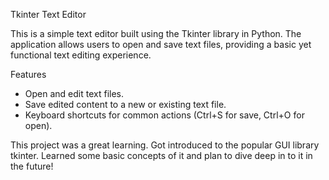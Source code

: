 Tkinter Text Editor

This is a simple text editor built using the Tkinter library in Python. 
The application allows users to open and save text files, providing a basic yet functional text editing experience.

Features

- Open and edit text files.
- Save edited content to a new or existing text file.
- Keyboard shortcuts for common actions (Ctrl+S for save, Ctrl+O for open).

This project was a great learning. Got introduced to the popular GUI library tkinter. 
Learned some basic concepts of it and plan to dive deep in to it in the future!
